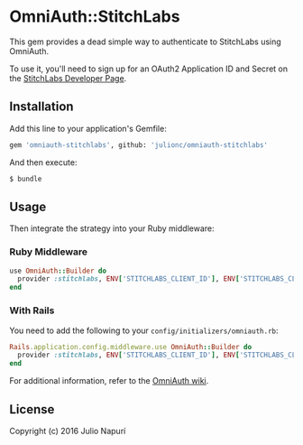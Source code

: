 # OmniAuth::StitchLabs

This gem provides a dead simple way to authenticate to StitchLabs using OmniAuth.

To use it, you'll need to sign up for an OAuth2 Application ID and Secret
on the [StitchLabs Developer Page](https://developer.stitchlabs.com/).

## Installation

Add this line to your application's Gemfile:

```bash
gem 'omniauth-stitchlabs', github: 'julionc/omniauth-stitchlabs'
```

And then execute:

```bash
$ bundle
```

## Usage

Then integrate the strategy into your Ruby middleware:

### Ruby Middleware

```ruby
use OmniAuth::Builder do
  provider :stitchlabs, ENV['STITCHLABS_CLIENT_ID'], ENV['STITCHLABS_CLIENT_SECRET']
end
```

### With Rails

You need to add the following to your `config/initializers/omniauth.rb`:

```ruby
Rails.application.config.middleware.use OmniAuth::Builder do
  provider :stitchlabs, ENV['STITCHLABS_CLIENT_ID'], ENV['STITCHLABS_CLIENT_SECRET']
end
```

For additional information, refer to the [OmniAuth wiki](https://github.com/intridea/omniauth/wiki).

## License

Copyright (c) 2016 Julio Napurí